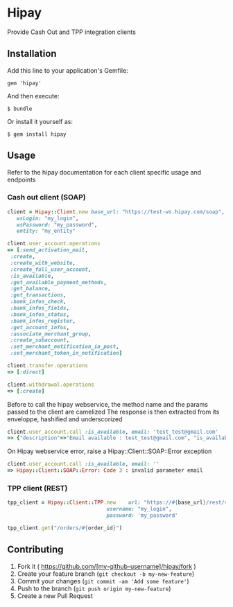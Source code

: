 # Hipay

Provide Cash Out and TPP integration clients

## Installation

Add this line to your application's Gemfile:

    gem 'hipay'

And then execute:

    $ bundle

Or install it yourself as:

    $ gem install hipay

## Usage

Refer to the hipay documentation for each client specific usage and endpoints

### Cash out client (SOAP)


```ruby
client = Hipay::Client.new base_url: "https://test-ws.hipay.com/soap",
   wsLogin: "my_login",
   wsPassword: "my_password",
   entity: "my_entity"

client.user_account.operations
=> [:send_activation_mail,
 :create,
 :create_with_website,
 :create_full_user_account,
 :is_available,
 :get_available_payment_methods,
 :get_balance,
 :get_transactions,
 :bank_infos_check,
 :bank_infos_fields,
 :bank_infos_status,
 :bank_infos_register,
 :get_account_infos,
 :associate_merchant_group,
 :create_subaccount,
 :set_merchant_notification_in_post,
 :set_merchant_token_in_notification]

client.transfer.operations
=> [:direct]

client.withdrawal.operations
=> [:create]
```


Before to call the hipay webservice, the method name and the params passed to the client are camelized
The response is then extracted from its enveloppe, hashified and underscorized

```ruby
client.user_account.call :is_available, email: 'test_test@gmail.com'
=> {"description"=>"Email available : test_test@gmail.com", "is_available"=>true}
```

On Hipay webservice error, raise a Hipay::Client::SOAP::Error exception
```ruby
client.user_account.call :is_available, email: ''
=> Hipay::Client::SOAP::Error: Code 3 : invalid parameter email
```

### TPP client (REST)

```ruby
tpp_client = Hipay::Client::TPP.new    url: "https://#{base_url}/rest/v1/",
                                username: "my_login",
                                password: 'my_password'

tpp_client.get("/orders/#{order_id}")
```


## Contributing

1. Fork it ( https://github.com/[my-github-username]/hipay/fork )
2. Create your feature branch (`git checkout -b my-new-feature`)
3. Commit your changes (`git commit -am 'Add some feature'`)
4. Push to the branch (`git push origin my-new-feature`)
5. Create a new Pull Request
